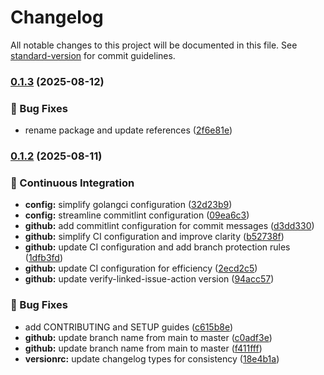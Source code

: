 # Changelog

All notable changes to this project will be documented in this file. See [standard-version](https://github.com/conventional-changelog/standard-version) for commit guidelines.

### [0.1.3](https://github.com/AdConDev/pos-daemon/compare/v0.1.2...v0.1.3) (2025-08-12)


### 🐛 Bug Fixes

* rename package and update references ([2f6e81e](https://github.com/AdConDev/pos-daemon/commit/2f6e81ea152b3685cecbac8d117b08e22c34f56f))

### [0.1.2](https://github.com/AdConDev/pos-daemon/compare/v0.1.1...v0.1.2) (2025-08-11)


### 🤖 Continuous Integration

* **config:** simplify golangci configuration ([32d23b9](https://github.com/AdConDev/pos-daemon/commit/32d23b992e0aa9984aa6bfb6c970064f07edcf40))
* **config:** streamline commitlint configuration ([09ea6c3](https://github.com/AdConDev/pos-daemon/commit/09ea6c36fe3f79903bb61c399dbe3d6e009e24cc))
* **github:** add commitlint configuration for commit messages ([d3dd330](https://github.com/AdConDev/pos-daemon/commit/d3dd3303689127eb5c5461d68ee57ff72f9f720e))
* **github:** simplify CI configuration and improve clarity ([b52738f](https://github.com/AdConDev/pos-daemon/commit/b52738fe69867bac8454be33fd02aa1dfc8610bb))
* **github:** update CI configuration and add branch protection rules ([1dfb3fd](https://github.com/AdConDev/pos-daemon/commit/1dfb3fd35d8a7ab078744efb31ecdc831d7671a7))
* **github:** update CI configuration for efficiency ([2ecd2c5](https://github.com/AdConDev/pos-daemon/commit/2ecd2c56064302f6c71b48a993e440decd5a772b))
* **github:** update verify-linked-issue-action version ([94acc57](https://github.com/AdConDev/pos-daemon/commit/94acc576f2cb2ba2402d66934e8a232ac6092c05))


### 🐛 Bug Fixes

* add CONTRIBUTING and SETUP guides ([c615b8e](https://github.com/AdConDev/pos-daemon/commit/c615b8ef18532bb8729e8876916c5cd08592a60e))
* **github:** update branch name from main to master ([c0adf3e](https://github.com/AdConDev/pos-daemon/commit/c0adf3e9a0804011a2bf89ef40e76a34c6b8994d))
* **github:** update branch name from main to master ([f411fff](https://github.com/AdConDev/pos-daemon/commit/f411fffe2113d1bafa8436fb11d865c1c2818399))
* **versionrc:** update changelog types for consistency ([18e4b1a](https://github.com/AdConDev/pos-daemon/commit/18e4b1ae906f38cb77aae4601a6088d3d3e67cb8))
